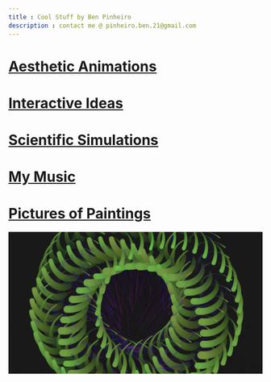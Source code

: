 ```yaml
---
title : Cool Stuff by Ben Pinheiro
description : contact me @ pinheiro.ben.21@gmail.com
---
```


# [Aesthetic Animations](/Animations.html/)
# [Interactive Ideas](/Ideas.md/)
# [Scientific Simulations](/Simulations.md/)
# [My Music](/music.html)
# [Pictures of Paintings](/Paintings.md/)
![Image](/docs/assets/1.png)
